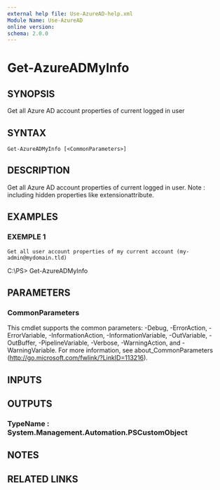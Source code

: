 ```yaml
---
external help file: Use-AzureAD-help.xml
Module Name: Use-AzureAD
online version:
schema: 2.0.0
---
```


# Get-AzureADMyInfo

## SYNOPSIS
Get all Azure AD account properties of current logged in user

## SYNTAX

```
Get-AzureADMyInfo [<CommonParameters>]
```

## DESCRIPTION
Get all Azure AD account properties of current logged in user.
Note : including hidden properties like extensionattribute.

## EXAMPLES

### EXEMPLE 1
```
Get all user account properties of my current account (my-admin@mydomain.tld)
```

C:\PS\> Get-AzureADMyInfo

## PARAMETERS

### CommonParameters
This cmdlet supports the common parameters: -Debug, -ErrorAction, -ErrorVariable, -InformationAction, -InformationVariable, -OutVariable, -OutBuffer, -PipelineVariable, -Verbose, -WarningAction, and -WarningVariable.
For more information, see about_CommonParameters (http://go.microsoft.com/fwlink/?LinkID=113216).

## INPUTS

## OUTPUTS

### TypeName : System.Management.Automation.PSCustomObject
## NOTES

## RELATED LINKS
